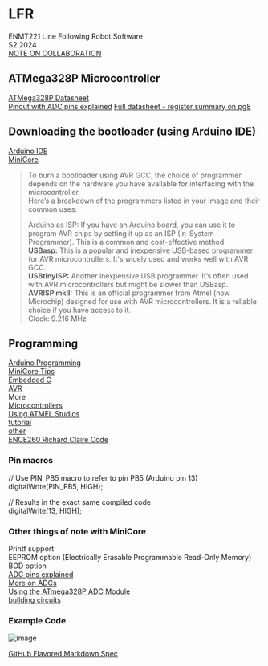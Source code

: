 # LFR
ENMT221 Line Following Robot Software  
S2 2024  
[NOTE ON COLLABORATION](https://docs.github.com/en/pull-requests/collaborating-with-pull-requests/proposing-changes-to-your-work-with-pull-requests/about-pull-requests)

## ATMega328P Microcontroller
[ATMega328P Datasheet](https://components101.com/microcontrollers/atmega328p-pinout-features-datasheet)  
[Pinout with ADC pins explained](https://www.learningaboutelectronics.com/Articles/Atmega328-pinout.php#:~:text=Since%20the%20ADC%20for%20the%20Atmega328%20is%20a,value%3B%20thus%2C%20it%20is%20its%20digital%20correspondent%20value.)
[Full datasheet - register summary on pg8](https://www.jameco.com/Jameco/Products/ProdDS/2139111.pdf)  
## Downloading the bootloader (using Arduino IDE)
[Arduino IDE](https://docs.arduino.cc/software/ide/)    <br>
[MiniCore](https://github.com/MCUdude/MiniCore#how-to-install)  
   
>To burn a bootloader using AVR GCC, the choice of programmer depends on the hardware you have available for interfacing with the microcontroller.  
>Here’s a breakdown of the programmers listed in your image and their common uses:  
>  
>Arduino as ISP: If you have an Arduino board, you can use it to program AVR chips by setting it up as an ISP (In-System Programmer). This is a common and cost-effective method.  
>**USBasp:** This is a popular and inexpensive USB-based programmer for AVR microcontrollers. It's widely used and works well with AVR GCC.  
>**USBtinyISP:** Another inexpensive USB programmer. It’s often used with AVR microcontrollers but might be slower than USBasp.  
>**AVRISP mkII:** This is an official programmer from Atmel (now Microchip) designed for use with AVR microcontrollers. It is a reliable choice if you have access to it.  
>Clock: 9.216 MHz  

## Programming
[Arduino Programming](https://docs.arduino.cc/programming/)  
[MiniCore Tips](https://github.com/MCUdude/MiniCore#how-to-install)  
[Embedded C](https://www.learningaboutelectronics.com/EmbeddedC/)  
[AVR](https://github.com/avrdudes/avr-libc)  
More  
[Microcontrollers](https://www.eng.auburn.edu/~nelson/courses/elec3040_3050/C%20programming%20for%20embedded%20system%20applications.pdf#:~:text=C%20programming%20for%20embedded)  
[Using ATMEL Studios](https://hardwarebee.com/step-by-step-guide-to-microcontroller-programming/#:~:text=What%20is%20microcontroller%20programming?)  
[tutorial](https://github.com/a5221985/tutorials/blob/master/Embedded_Systems/microcontroller_embedded_c_programming_absolute_beginners.md)  
[other](https://github.com/aman-goel/avr)  
[ENCE260 Richard Claire Code](https://eng-git.canterbury.ac.nz/rmc84/ence260-ucfk4)  
### Pin macros
// Use PIN_PB5 macro to refer to pin PB5 (Arduino pin 13)  
digitalWrite(PIN_PB5, HIGH);

// Results in the exact same compiled code  
digitalWrite(13, HIGH);

### Other things of note with MiniCore
Printf support  
EEPROM option (Electrically Erasable Programmable Read-Only Memory)  
BOD option  
[ADC pins explained](https://www.hackster.io/yeshvanth_muniraj/analog-to-digital-converter-module-of-atmega328p-e255ea#:~:text=Features%20of%20the%20ADC%20in%20ATmega328P:%20The#:~:text=Features%20of%20the%20ADC%20in%20ATmega328P:%20The)  
[More on ADCs](https://www.tspi.at/2021/07/15/atmegaavradc.html#:~:text=The%20ATMega328p%20and%20the%20ATMega2560%20offers)  
[Using the ATmega328P ADC Module](https://ece-classes.usc.edu/ee459/library/documents/ADC.pdf#:~:text=Using%20the%20Atmel%20ATmega328P%20Analog%20to)  
[building circuits](https://www.build-electronic-circuits.com/microcontroller-tutorial-part3/)  


### Example Code
![image](https://github.com/user-attachments/assets/1dcd34ce-a26a-4fc3-a142-9096b09b8416)


[GitHub Flavored Markdown Spec](https://github.github.com/gfm/)
